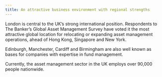 ```yaml
---
title: An attractive business environment with regional strengths
---
```

London is central to the UK’s strong international position. Respondents to The Banker’s Global Asset Management Survey have voted it the most attractive global location for relocating or expanding asset management operations, ahead of Hong Kong, Singapore and New York.
 
Edinburgh, Manchester, Cardiff and Birmingham are also well known as bases for companies with expertise in fund management.


Currently, the asset management sector in the UK employs over 90,000 people nationwide.
